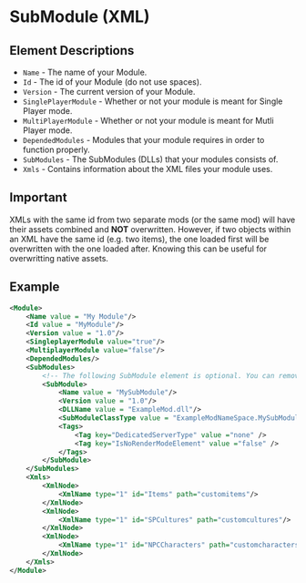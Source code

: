 # SubModule (XML)

## Element Descriptions

- `Name` - The name of your Module.
- `Id` - The id of your Module (do not use spaces).
- `Version` - The current version of your Module.
- `SinglePlayerModule` - Whether or not your module is meant for Single Player mode.
- `MultiPlayerModule` - Whether or not your module is meant for Mutli Player mode.
- `DependedModules` - Modules that your module requires in order to function properly.
- `SubModules` - The SubModules (DLLs) that your modules consists of.
- `Xmls` - Contains information about the XML files your module uses.

## Important

XMLs with the same id from two separate mods (or the same mod) will have their assets combined and **NOT** overwritten. However, if two objects within an XML have the same id (e.g. two items), the one loaded first will be overwritten with the one loaded after. Knowing this can be useful for overwritting native assets.

## Example

```xml
<Module>
    <Name value = "My Module"/>
    <Id value = "MyModule"/>
    <Version value = "1.0"/>
    <SingleplayerModule value="true"/>
    <MultiplayerModule value="false"/>
    <DependedModules/>
    <SubModules>
        <!-- The following SubModule element is optional. You can remove this portion if your mod does not have a DLL associated with it. -->
        <SubModule>
            <Name value = "MySubModule"/>
            <Version value = "1.0"/>
            <DLLName value = "ExampleMod.dll"/>
            <SubModuleClassType value = "ExampleModNameSpace.MySubModule"/>
            <Tags>
                <Tag key="DedicatedServerType" value ="none" />
                <Tag key="IsNoRenderModeElement" value ="false" />
            </Tags>
        </SubModule>
    </SubModules>
    <Xmls>
        <XmlNode>
            <XmlName type="1" id="Items" path="customitems"/>
        </XmlNode>  
        <XmlNode>
            <XmlName type="1" id="SPCultures" path="customcultures"/>
        </XmlNode>
        <XmlNode>
            <XmlName type="1" id="NPCCharacters" path="customcharacters"/>
        </XmlNode>
    </Xmls>
</Module>
```
